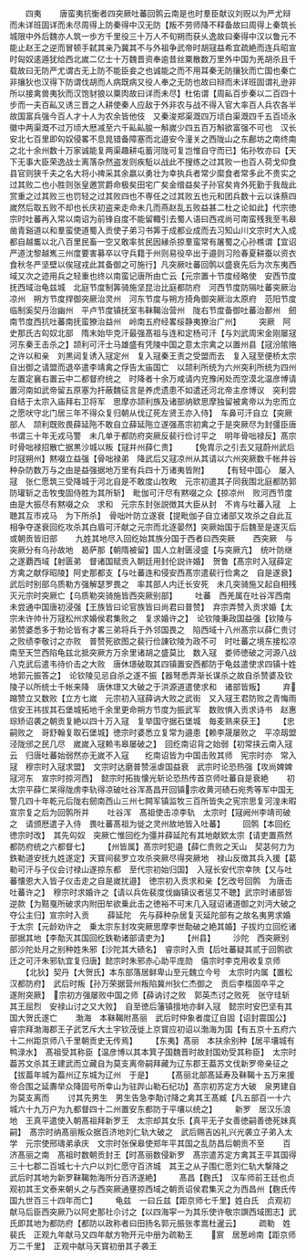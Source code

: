 <!-- { "loadSidebar": true } -->
　　四夷
　　唐蛮夷抗衡者四突厥吐蕃回鹘云南是也时羣臣献议刘贶以为严尤辩而未详班固详而未尽周得上防秦得中汉无防【叛不劳师降不释备故曰周得上秦筑长城限中外后魏亦人筑一歩方千里役三十万人不旬朔而获乆逸故曰秦得中汉以鲁元不能止赵王之逆而冒顿手弑其亲乃冀其不与外祖争武帝时胡冦益希宜疏絶而连兵昭宣时匈奴逺遁犹给西北嵗二亿士十万魏晋资奉逾昔丝粟散数万里外中国为羌胡杀且千载故曰无防严尤谓古无上防不能臣妾之也诚能之而不用耳秦无防攘狄而亡国也秦亡非攘狄也汉得下防谓伐胡而人病既病又役人奉之无防也故曰辩而未详班固谓礼逊非所以接禽兽夷狄而汉饱豺狼以粟肉故曰详而未尽】杜佑谓【周畆百步秦以二百四十步而一夫百畆又诱三晋之人耕使秦人应敌于外非农与战不得入官大率百人兵农各半故国富兵强今百人才十人为农余皆他伎　又秦浚郑渠溉四万顷白渠溉四千五百顷永徽中两渠溉不过万顷大厯减至六千畆畆朘一斛嵗少四五百万斛欲富强不可也　汉长安北七百里即匃奴侵畧不息晁错备障塞而北邉安今潼关之西陇山之东鄜坊之南终南之北十余州数十万家诚能复两渠趣耕屯蓄河陇可复岂惟自守而已】佑孙牧亦曰【天下无事大臣荣逸战士离落杂然盗发则疾駈以战此不搜练之过其败一也百人荷戈仰食县官则狭千夫之名大将小禆采其余嬴以勇壮为幸执兵者常少縻食者常多此不贵实之过其败二也小胜则张皇邀赏爵命极矣田宅广矣金缯益矣子孙官矣肯外死勤于我哉此赏重之过其败三也罚轻之过其败四也不専任之过其败五也元和团兵数十云以诛蔡四嵗然后取五败不却也长庆初盗来走命未几而燕赵乱五败益甚二杜之论如此】代宗徳宗时吐蕃再入常以南诏为前锋自度不能留輙引去蜀人语曰西戎尚可南蛮残我至韦皋凿青谿道以和羣蛮使道蜀入贡使子弟习书筭于成都业成而去习知山川文宗时大入成都自越巂以北八百里民畜一空又敢率贫民因縁杀掠羣蛮常有屠蜀之心孙樵谓【宜诏严道沈黎越嶲三州度要害募卒以守兵籍于州则易役卒出于邉则习险春夏耕蚕以资衣食秋冬严坚壁以俟冦戎此其备御之可施行】凡突厥吐蕃回鹘以盛衰先后为次东夷西域又次之迹用兵之轻重也终以南蛮记唐所由亡云【元宗置十节度经略使　安西节度抚西域治龟兹城　北庭节度制筭骑施坚昆治比庭都防府　河西节度防隔吐蕃突厥治凉州　朔方节度捍御突厥治灵州　河东节度与朔方掎角御突厥治太原府　范阳节度临制奚契丹治幽州　平卢节度镇抚室韦靺鞨治营州　陇右节度备御吐蕃治鄯州　劒南节度西抗吐蕃南抚蛮獠治益州　岭南五府经畧绥静夷獠治广州】
　　突厥　阿史那氏古匃奴北部　隋末始毕克汗最强髙祖与连和定杨可汗【与刘武周宋金刚屡冦河东秦王击杀之】颉利可汗士马雄盛有凭陵中国之意太宗禽之以置州县【冦汾隂赂之许以和亲　刘黒闼复诱入冦定州　复入冦秦王责之受盟而去　复入冦至便桥太宗自出御之请盟而退卒遣李靖禽之俘告太庙国亡　以颉利所统为六州突利所统为四州左置定襄右置云中二都督府统之　时降者十余万咸请内兖豫闲处而空漠北温彦博请置河南如武帝留五原塞为扞蔽魏征言是养虎遗患不如遣还河北帝主彦博议　突利尝自结于太宗入庙拜右卫将军　思摩亦颉利族及诸部纳欵思摩独留被禽帝以为忠而立之愿吠守北门居三年不得众复归朝从伐辽死左贤王亦入侍】　车鼻可汗自立【突厥部人　颉利既败畏薛延陁不敢自立薛延陁立遂强髙宗初禽之于是突厥尽为封彊臣唐书谓三十年无戎马警　未几单于都防府突厥反裴行俭讨平之　明年骨咄禄反】髙宗时骨咄禄招散亡据黒沙城以叛【冦并州薛仁贵】
　　【免胄示之引去又冦蔚州武后时冦朔州】黙啜立益强【骨咄禄弟　降武后又冦凉州从其请以六州突厥数千帐井谷种杂防数万与之由是益强据地万里有兵四十万诸夷皆附】
　　【有轻中国心　屡入冦　张仁愿筑三受降城于河北自是不敢度山牧畋　元宗初遣其子同我围北庭都防郭防瓘斩之击牧曳固侍胜为其所斩】　毗伽可汗尽有黙啜之众【掠凉州　败河西节度由是大振尽有黙啜之众　求和　元宗东封张説徴其大臣从封　不肯与吐蕃入冦　上聴其互市戎马　为下所杀】　骨咄叶防立遂衰【提毗伽子自立诸部又攻杀之自此互相争夺遂衰回纥攻杀其白眉可汗献之元宗而北逐晏然】突厥始国于后魏至是遂灭后或朝贡皆旧部
　　九姓其地尽入回纥始其族分国于西者曰西突厥
　　西突厥　与突厥分有乌孙故地　曷萨那【朝隋被留】国人立射匮浸盛【与突厥亢】　统叶防继之遂覇西域【射匮弟　督诸国赋贡入朝廷用封伦説许婚】　贺鲁【髙宗时入冦薛定方禽之献俘昭陵】阿史那都支【与吐蕃连和侵安西髙宗遣裴行俭禽之　自是遂衰】武后时别部乌质勒方强解瑟罗畏之　率其部人内迁长安死　未几突骑施又起自相残灭元宗时突厥亡【乌质勒突骑施皆西突厥别部】
　　吐蕃　西羌属在吐谷浑西南未尝通中国唐初浸强【王族皆曰论官族皆曰尚君曰普赞】　弃宗弄赞入贡求婚【太宗未许帅卄万冦松州求婚侯君集败之　复求婚许之】　论钦陵秉政国益强【钦陵与弟赞婆悉多于勃论皆有才畧三弟将兵于外邻国畏之　陷西域十八州髙宗以薛仁贵讨之败绩李敬讨之亦败　普赞死欲图之裴行俭諌钦陵为政不可　时吐蕃之境东接松凉南至天竺西陷龟兹北抵突厥方万余里诸胡之盛莫比　数入冦　娄师徳破之河源八战八克武后遣韦待价击之大败　唐休璟破取其四镇置安西都防于龟兹遣使求四镇十姓地郭元振答之】　论钦陵见忌自杀之遂不振【器弩悉弄渐长谋杀之故自杀赞婆及钦陵子以所统士千帐来降　唐休璟又大破之于洪源道遣使求和　诸部皆叛】
　　弃蹜赞立又数败【立方七嵗　元宗初入冦薛讷大败之武街　又入冦王君防败之青悔雨　信安王祎拔其石堡城拓地千余里更命朔方节度为振武军　数败惧入贡求诗书　赵惠琮矫诏袭之朝贡复絶以四十万入冦　复举国守据石堡城　毎麦熟来获王】
　　【忠嗣败之　哥舒翰复取石堡城】徳宗时婆悉立复常为邉患【赖李晟屡败之　平凉刼盟泾陇邠之民几尽　嵗嵗入冦赖韦皋屡破之】　回纥南诏背之始弱【初常挟云南入冦云　归唐吐蕃始弱然亦无嵗不入寇　　纥南诏皆为中国击败其师　宪宗时亦　常入冦　穆宗时入冦求盟】　文宗时达磨普赞滛虐国益衰　武宗时论恐热强【攻尚婢婢　冦河东　宣宗时掠河西】　懿宗时拓抜懐光斩论恐热传首京师吐蕃自是衰絶
　　初太宗平薛仁杲得陇虏李轨得凉破吐谷浑髙昌开回镇宗收黄河碛石宛秀等军中国无警几四十年乾元后陇右劒南西山三州七闗军镇监牧三百所皆失之宪宗思复河湟未暇宣宗复之后为回鹘所并
　　吐谷浑　髙祖使击凉李轨　太宗时【冦阙州李靖司破之　请颁厯遣子入侍　畏吐蕃髙祖为徙之灵州故地皆入吐蕃】
　　回鹘【本回纥徳宗时改】　其先匃奴　突厥亡惟回纥为彊并薛延陀有其地献欵太宗【请吏置燕然都防府统之六都督七】
　　【州皆属】髙宗时犯邉【薛仁贵败之天山　契苾何力为鉄勒道安抚九姓遂定】天寳间裴罗立攻杀突厥尽得突厥地　禄山反徴其兵入援【葛勒可汗与子仪会讨禄山遂掠东都　至代宗初始归国】　入冦长安代宗幸陜【又与吐蕃懐恩大入皆子仪击走之自是嵗扰邉】　徳宗初入贡求和亲【乞改号回鹘　为唐击吐蕃许之】　穆宗时求婚许之【请以兵佐裴度伐幽镇议者惩艾不聴】武宗时诸部皆逆款【为黠戛所破求内附田牟欲乗此击之徳裕不可末几入冦诏诸道御之刘沔大破之夺公主归】宣宗时入贡
　　薛延陀　先与薛种杂居复灭延陀部有之故名夷男求婚于太宗【元龄劝许之　乗太宗东封攻突厥思摩李世勣破之絶其婚】子拔灼立回纥诸部据其地【李勣灭其国回纥鉄勒诸部请吏为】
　　【州县】
　　沙陀　西突厥别部沙陀处月之别种姓朱邪【沙陀其大碛名】　睿宗时入贡【后吐蕃疑其贰于回鹘欲迁之可汗朱邪轨宜复归唐】懿宗时朱邪赤心助平庞勋　僖宗时李克用收复京师
　　【北狄】契丹【大贺氏】本东部落居鲜卑山至元魏立今号　太宗时内属【置松汉都防府】　武后时叛【孙万荣据营州叛陷冀州狄仁杰御之　贡后李楷固卒平之　遂附突厥】　宗初方强屡败中国之师【薛讷讨之败　郭英杰讨之败死　张守珪斩其王屈烈　安禄山讨之又大败】　自至徳后藩镇擅地亦鲜入冦　懿宗时安巴坚有其国大贺氏遂亡
　　渤海　本靺鞨附髙丽　武后时仲象者度辽自固【诏封震国公】　睿宗拜渤海郡王子武艺斥大土宇钦茂徙上京寳应初诏以渤海为国【有五京十五府六十二州距京师八千里朝贡史无传焉】
　　【东夷】髙丽　本扶余别种【居平壤城有鸭渌水】　髙祖受其称臣【温彦博以其本箕子国魏晋时故封国劝受其称臣】　太宗时葢苏文杀其王建武而立藏自为莫支离帝嗣拜藏为辽东郡王葢苏文伐新罗帝亲征之【拔葢年城为葢州辽东城为辽州　于是】
　　【髙丽北部髙延寿及靺鞨十五万来援帝合围之延夀举众降固号所幸山为驻跸山勒石纪功】髙宗初苏定方大破　泉男建自为莫支离而
　　讨其先男生　男生告急李勣讨降之禽其王髙臧【凡五部百一十六城六十九万户为九都督四十二州置安东都防于平壤以统之】
　　新罗　居汉乐浪地　王真平遣使入朝髙祖拜新罗王　太宗却其女乐【真平无子女善徳嗣善徳死妹真嗣】　髙宗时纳髙丽叛众据百济地刘仁轨大破之　武后赐吉凶礼兴光袭立子弟入太学　元宗使邢璹弟承庆　文宗时张保皋使郑年平其国之乱防昌后朝贡不至
　　百济髙丽之南　髙祖时数朝贡封王【时髙丽数侵新罗　髙宗遣苏定方禽其王平其国得三十七郡二百城七十六户以刘仁愿守百济城　其王之从子围仁愿刘仁轨大撃降之　武后时其地为新罗靺鞨勃海所分百济遂絶】
　　髙昌【麴氏】　汉车师前王廷也贞观初其王文泰来朝乆之与西突厥通壅掠西域之朝贡诏侯君集灭之为西昌州【麴氏传国九世百三十四年而亡】
　　龟兹　一曰丘兹【距京师七千里】姓白氏　贞观初献马后臣西突厥乃以阿史那社尒讨之【以四海寜一为其乐使许敬宗譔西域图志】武氏即其地为都防府【都防以政称者曰田扬名郭元振张孝嵩杜暹云】
　　疏勒　姓裴氏　正观九年献马又四年献方物开元中册为疏勒王
　　賔　居葱岭南【距京师万二千里】　正观中献马天寳初册其子袭王
